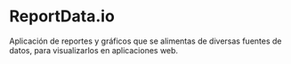 # ReportData.io
Aplicación de reportes y gráficos que se alimentas de diversas fuentes de datos, para visualizarlos en aplicaciones web.
